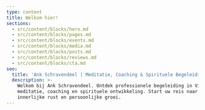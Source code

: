 ```yaml
---
type: content
title: Welkom hier!
sections:
  - src/content/blocks/hero.md
  - src/content/blocks/pages.md
  - src/content/blocks/events.md
  - src/content/blocks/media.md
  - src/content/blocks/posts.md
  - src/content/blocks/reviews.md
  - src/content/blocks/cta.md
seo:
  title: 'Ank Schravendeel | Meditatie, Coaching & Spirituele Begeleiding'
  description: >-
    Welkom bij Ank Schravendeel. Ontdek professionele begeleiding in Vipassana
    meditatie, coaching en spirituele ontwikkeling. Start uw reis naar
    innerlijke rust en persoonlijke groei.
---
```

